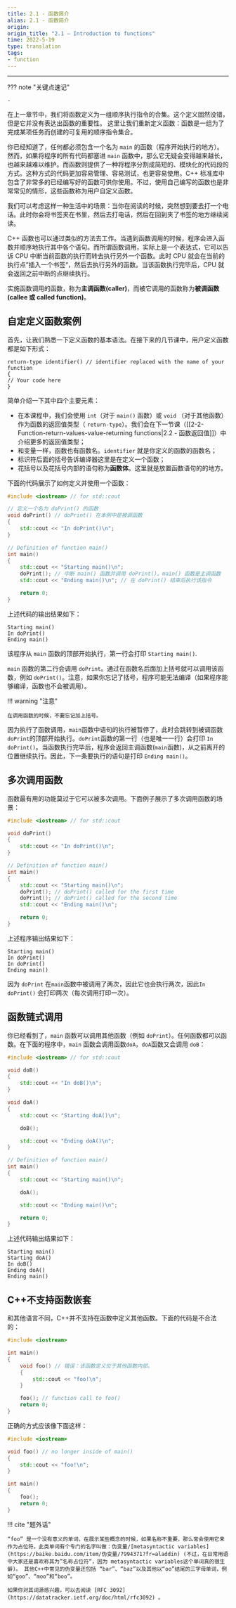 ```yaml
---
title: 2.1 - 函数简介
alias: 2.1 - 函数简介
origin: 
origin_title: "2.1 — Introduction to functions"
time: 2022-5-19
type: translation
tags:
- function
---
```

---

??? note "关键点速记"
	
	- 


在上一章节中，我们将函数定义为一组顺序执行指令的合集。这个定义固然没错，但是它并没有表达出函数的重要性。 这里让我们重新定义函数：函数是一组为了完成某项任务而创建的可复用的顺序指令集合。

你已经知道了，任何都必须包含一个名为 `main` 的函数（程序开始执行的地方）。然而，如果将程序的所有代码都塞进 `main` 函数中，那么它无疑会变得越来越长，也越来越难以维护。而函数则提供了一种将程序分割成简短的、模块化的代码段的方式。这种方式的代码更加容易管理、容易测试，也更容易使用。C++ 标准库中包含了非常多的已经编写好的函数可供你使用。不过，使用自己编写的函数也是非常常见的情形，这些函数称为用户自定义函数。

我们可以考虑这样一种生活中的场景：当你在阅读的时候，突然想到要去打一个电话。此时你会将书签夹在书里，然后去打电话，然后在回到夹了书签的地方继续阅读。

C++ 函数也可以通过类似的方法去工作。当遇到函数调用的时候，程序会进入函数并顺序地执行其中各个语句。而所谓函数调用，实际上是一个表达式，它可以告诉 CPU 中断当前函数的执行而转去执行另外一个函数。此时 CPU 就会在当前的执行点”插入一个书签“，然后去执行另外的函数。当该函数执行完毕后，CPU 就会返回之前中断的点继续执行。

实施函数调用的函数，称为**主调函数(caller)**，而被它调用的函数称为**被调函数(callee 或 called function)**。

## 自定定义函数案例

首先，让我们熟悉一下定义函数的基本语法。在接下来的几节课中，用户定义函数都是如下形式：

```
return-type identifier() // identifier replaced with the name of your function
{
// Your code here
}
```

简单介绍一下其中四个主要元素：

- 在本课程中，我们会使用 `int`（对于 `main()` 函数）或 `void` （对于其他函数）作为函数的返回值类型（ `return-type`）。我们会在下一节课（[[2-2-Function-return-values-value-returning functions|2.2 - 函数返回值]]）中介绍更多的返回值类型；
- 和变量一样，函数也有函数名。`identifier` 就是你定义的函数的函数名；
- 标识符后面的括号告诉编译器这里是在定义一个函数；
- 花括号以及花括号内部的语句称为**函数体**。这里就是放置函数语句的的地方。

下面的代码展示了如何定义并使用一个函数：

```cpp
#include <iostream> // for std::cout

// 定义一个名为 doPrint() 的函数
void doPrint() // doPrint() 在本例中是被调函数
{
    std::cout << "In doPrint()\n";
}

// Definition of function main()
int main()
{
    std::cout << "Starting main()\n";
    doPrint(); // 中断 main() 函数并调用 doPrint()。main() 函数是主调函数
    std::cout << "Ending main()\n"; // 在 doPrint() 结束后执行该指令

    return 0;
}
```

上述代码的输出结果如下：

```
Starting main()
In doPrint()
Ending main()
```

该程序从 `main` 函数的顶部开始执行，第一行会打印 `Starting main()`.

`main` 函数的第二行会调用 `doPrint`。通过在函数名后面加上括号就可以调用该函数，例如 `doPrint()`。注意，如果你忘记了括号，程序可能无法编译（如果程序能够编译，函数也不会被调用）。

!!! warning "注意"

	在调用函数的时候，不要忘记加上括号。

因为执行了函数调用，`main`函数中语句的执行被暂停了，此时会跳转到被调函数 `doPrint`的顶部开始执行。`doPrint`函数的第一行（也是唯一一行）会打印 `In doPrint()`。当函数执行完毕后，程序会返回主调函数(`main`函数)，从之前离开的位置继续执行。因此，下一条要执行的语句是打印 `Ending main()`。

## 多次调用函数

函数最有用的功能莫过于它可以被多次调用。下面例子展示了多次调用函数的场景：

```cpp
#include <iostream> // for std::cout

void doPrint()
{
    std::cout << "In doPrint()\n";
}

// Definition of function main()
int main()
{
    std::cout << "Starting main()\n";
    doPrint(); // doPrint() called for the first time
    doPrint(); // doPrint() called for the second time
    std::cout << "Ending main()\n";

    return 0;
}
```

上述程序输出结果如下：

```
Starting main()
In doPrint()
In doPrint()
Ending main()
```

因为 `doPrint` 在`main`函数中被调用了两次，因此它也会执行两次，因此`In doPrint()` 会打印两次（每次调用打印一次）。

## 函数链式调用

你已经看到了，`main` 函数可以调用其他函数（例如 `doPrint`）。任何函数都可以函数。在下面的程序中，`main` 函数会调用函数`doA`，`doA`函数又会调用 `doB`：

```cpp
#include <iostream> // for std::cout

void doB()
{
    std::cout << "In doB()\n";
}

void doA()
{
    std::cout << "Starting doA()\n";

    doB();

    std::cout << "Ending doA()\n";
}

// Definition of function main()
int main()
{
    std::cout << "Starting main()\n";

    doA();

    std::cout << "Ending main()\n";

    return 0;
}
```

上述代码输出结果如下：

```
Starting main()
Starting doA()
In doB()
Ending doA()
Ending main()
```

## C++不支持函数嵌套

和其他语言不同，C++并不支持在函数中定义其他函数。下面的代码是不合法的：

```cpp
#include <iostream>

int main()
{
    void foo() // 错误：该函数定义位于其他函数内部。
    {
        std::cout << "foo!\n";
    }

    foo(); // function call to foo()
    return 0;
}
```

正确的方式应该像下面这样：

```cpp
#include <iostream>

void foo() // no longer inside of main()
{
    std::cout << "foo!\n";
}

int main()
{
    foo();
    return 0;
}
```


!!! cite "题外话"

	“foo” 是一个没有意义的单词，在展示某些概念的时候，如果名称不重要，那么常会使用它来作为占位符。此类单词有个专门的名字叫做：伪变量/[metasyntactic variables](https://baike.baidu.com/item/伪变量/7994371?fr=aladdin) (不过，在日常用语中大家还是喜欢称其为”名称占位符“，因为 metasyntactic variables这个单词真的很生僻)。 其他C++中常见的伪变量还包括 “bar”、“baz”以及其他以“oo”结尾的三字母单词，例如“goo”、“moo”和“boo”。
	
	如果你对其词源感兴趣，可以去阅读 [RFC 3092](https://datatracker.ietf.org/doc/html/rfc3092) 。


